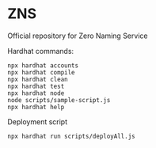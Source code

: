 # ZNS

Official repository for Zero Naming Service

Hardhat commands:

```shell
npx hardhat accounts
npx hardhat compile
npx hardhat clean
npx hardhat test
npx hardhat node
node scripts/sample-script.js
npx hardhat help
```

Deployment script

```shell
npx hardhat run scripts/deployAll.js
```
